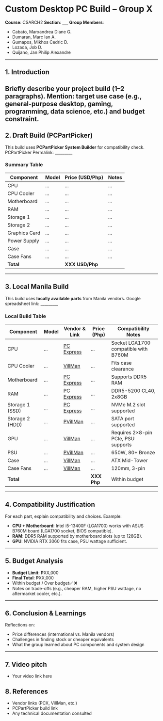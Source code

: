 
# Custom Desktop PC Build – Group X
**Course**: CSARCH2
**Section**: ___
**Group Members**:
- Cabato, Marxandrea Diane G.
- Dumaran, Marc Ian A.
- Gumapos, Mikhos Cedric D.
- Lozada, Job D.
- Quijano, Jan Philip Alexandre
---
## 1. Introduction
Briefly describe your project build (1–2 paragraphs).
Mention: target use case (e.g., general-purpose desktop, gaming, programming, data
science, etc.) and budget constraint.
---
## 2. Draft Build (PCPartPicker)
This build uses **PCPartPicker System Builder** for compatibility check.
PCPartPicker Permalink: _________
### Summary Table
| Component | Model | Price (USD/Php) | Notes |
|-----------------|-------|-----------------|-------|
| CPU | ... | ... | ... |
| CPU Cooler | ... | ... | ... |
| Motherboard | ... | ... | ... |
| RAM | ... | ... | ... |
| Storage 1 | ... | ... | ... |
| Storage 2 | ... | ... | ... |
| Graphics Card | ... | ... | ... |
| Power Supply | ... | ... | ... |
| Case | ... | ... | ... |
| Case Fans | ... | ... | ... |
| **Total** | | **XXX USD/Php** | |
---
## 3. Local Manila Build
This build uses **locally available parts** from Manila vendors.
Google spreadsheet link: _________
### Local Build Table
| Component | Model | Vendor & Link | Price (Php) | Compatibility Notes |
|-----------------|-------|--------------------|-------------|--------------------------------------|
| CPU | ... | [PC Express](link) | ... | Socket LGA1700 compatible with B760M |
| CPU Cooler | ... | [VillMan](link) | ... | Fits case clearance |
| Motherboard | ... | [PC Express](link) | ... | Supports DDR5 RAM |
| RAM | ... | [PC Express](link) | ... | DDR5-5200 CL40, 2x8GB |
| Storage 1 (SSD) | ... | [PC Express](link) | ... | NVMe M.2 slot supported |
| Storage 2 (HDD) | ... | [PVillMan](link) | ... | SATA port supported |
| GPU | ... | [VillMan](link) | ... | Requires 2×8-pin PCIe, PSU supports |
| PSU | ... | [PVillMan](link) | ... | 650W, 80+ Bronze |
| Case | ... | [VillMan](link) | ... | ATX Mid-Tower |
| Case Fans | ... | [VillMan](link) | ... | 120mm, 3-pin |
| **Total** | | | **XXX Php** | Within budget |
---
## 4. Compatibility Justification
For each part, explain compatibility and choices.
Example:
- **CPU + Motherboard**: Intel i5-13400F (LGA1700) works with ASUS B760M board
(LGA1700 socket, BIOS compatible).
- **RAM**: DDR5 RAM supported by motherboard slots (up to 128GB).
- **GPU**: NVIDIA RTX 3060 fits case, PSU wattage sufficient.
---
## 5. Budget Analysis
- **Budget Limit**: ₱XX,000
- **Final Total**: ₱XX,000
- Within budget / Over budget✅ ❌
- Notes on trade-offs (e.g., cheaper RAM, higher PSU wattage, no aftermarket
cooler, etc.).
---
## 6. Conclusion & Learnings
Reflections on:
- Price differences (international vs. Manila vendors)
- Challenges in finding stock or cheaper equivalents
- What the group learned about PC components and system design
---
## 7. Video pitch
- Your video link here
## 8. References
- Vendor links (PCX, VillMan, etc.)
- PCPartPicker build link
- Any technical documentation consulted
